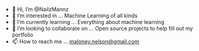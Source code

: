 - 👋 Hi, I’m @NailzMannz
- 👀 I’m interested in ... Machine Learning of all kinds
- 🌱 I’m currently learning ... Everything about machine learning 
- 💞️ I’m looking to collaborate on ... Open source projects to help fill out my portfolio
- 📫 How to reach me ... maloney.nelson@gmail.com

<!---
NailzMannz/NailzMannz is a ✨ special ✨ repository because its `README.md` (this file) appears on your GitHub profile.
You can click the Preview link to take a look at your changes.
--->
